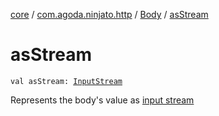 [core](../../index.md) / [com.agoda.ninjato.http](../index.md) / [Body](index.md) / [asStream](./as-stream.md)

# asStream

`val asStream: `[`InputStream`](http://docs.oracle.com/javase/6/docs/api/java/io/InputStream.html)

Represents the body's value as [input stream](http://docs.oracle.com/javase/6/docs/api/java/io/InputStream.html)

